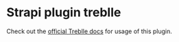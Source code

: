 # Strapi plugin treblle

Check out the [official Treblle docs](https://docs.treblle.com/en/integrations/strapi) for usage of this plugin.
